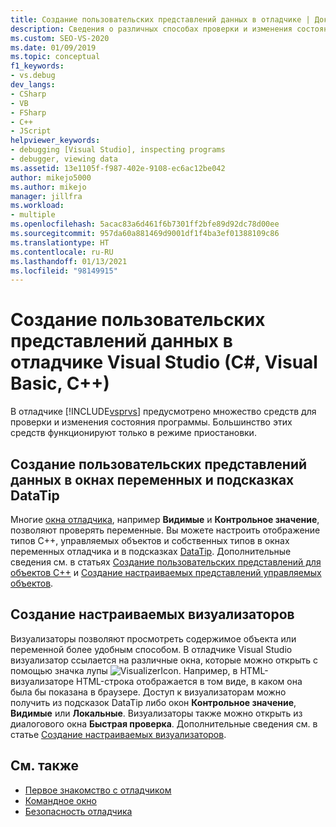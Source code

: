 ```yaml
---
title: Создание пользовательских представлений данных в отладчике | Документация Майкрософт
description: Сведения о различных способах проверки и изменения состояния программы в отладчике Visual Studio. К ним относятся окна видимых и контрольных значений, подсказки по данным и визуализаторы.
ms.custom: SEO-VS-2020
ms.date: 01/09/2019
ms.topic: conceptual
f1_keywords:
- vs.debug
dev_langs:
- CSharp
- VB
- FSharp
- C++
- JScript
helpviewer_keywords:
- debugging [Visual Studio], inspecting programs
- debugger, viewing data
ms.assetid: 13e1105f-f987-402e-9108-ec6ac12be042
author: mikejo5000
ms.author: mikejo
manager: jillfra
ms.workload:
- multiple
ms.openlocfilehash: 5acac83a6d461f6b7301ff2bfe89d92dc78d00ee
ms.sourcegitcommit: 957da60a881469d9001df1f4ba3ef01388109c86
ms.translationtype: HT
ms.contentlocale: ru-RU
ms.lasthandoff: 01/13/2021
ms.locfileid: "98149915"
---
```

# <a name="create-custom-views-of-data-in-the-visual-studio-debugger-c-visual-basic-c"></a>Создание пользовательских представлений данных в отладчике Visual Studio (C#, Visual Basic, C++)

В отладчике [!INCLUDE[vsprvs](../code-quality/includes/vsprvs_md.md)] предусмотрено множество средств для проверки и изменения состояния программы. Большинство этих средств функционируют только в режиме приостановки.

## <a name="create-custom-views-of-data-in-variable-windows-and-datatips"></a>Создание пользовательских представлений данных в окнах переменных и подсказках DataTip

 Многие [окна отладчика](../debugger/debugger-windows.md), например **Видимые** и **Контрольное значение**, позволяют проверять переменные. Вы можете настроить отображение типов C++, управляемых объектов и собственных типов в окнах переменных отладчика и в подсказках [DataTip](../debugger/view-data-values-in-data-tips-in-the-code-editor.md). Дополнительные сведения см. в статьях [Создание пользовательских представлений для объектов C++](../debugger/create-custom-views-of-native-objects.md) и [Создание настраиваемых представлений управляемых объектов](../debugger/create-custom-views-of-managed-objects.md).

## <a name="create-custom-visualizers"></a>Создание настраиваемых визуализаторов

 Визуализаторы позволяют просмотреть содержимое объекта или переменной более удобным способом. В отладчике Visual Studio визуализатор ссылается на различные окна, которые можно открыть с помощью значка лупы ![VisualizerIcon](../debugger/media/dbg-tips-visualizer-icon.png "Значок визуализатора"). Например, в HTML-визуализаторе HTML-строка отображается в том виде, в каком она была бы показана в браузере. Доступ к визуализаторам можно получить из подсказок DataTip либо окон **Контрольное значение**, **Видимые** или **Локальные**. Визуализаторы также можно открыть из диалогового окна **Быстрая проверка**. Дополнительные сведения см. в статье [Создание настраиваемых визуализаторов](../debugger/create-custom-visualizers-of-data.md).

## <a name="see-also"></a>См. также

- [Первое знакомство с отладчиком](../debugger/debugger-feature-tour.md)
- [Командное окно](../ide/reference/command-window.md)
- [Безопасность отладчика](../debugger/debugger-security.md)
